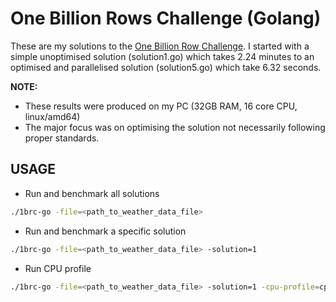 # One Billion Rows Challenge (Golang)

These are my solutions to the [One Billion Row Challenge](https://www.morling.dev/blog/one-billion-row-challenge/).
I started with a simple unoptimised solution (solution1.go) which takes 2.24 minutes to an optimised and parallelised solution (solution5.go) which take 6.32 seconds.

**NOTE:** 
* These results were produced on my PC (32GB RAM, 16 core CPU, linux/amd64)
* The major focus was on optimising the solution not necessarily following proper standards.

## USAGE

* Run and benchmark all solutions
```bash
./1brc-go -file=<path_to_weather_data_file>
```

* Run and benchmark a specific solution
```bash
./1brc-go -file=<path_to_weather_data_file> -solution=1
```

* Run CPU profile
```bash
./1brc-go -file=<path_to_weather_data_file> -solution=1 -cpu-profile=cpu.prof
```
